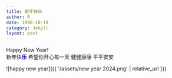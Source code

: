 ```yaml
---
title: 新年快乐
author: R
date: 1996-10-19
category: Jekyll
layout: post
---
```


Happy New Year!<br>
新年快<span style="color:blue">**乐**</span> 希望你开心每一天 健健康康 平平安安

![happy new year]({{ '/assets/new year 2024.png' | relative_url }})

